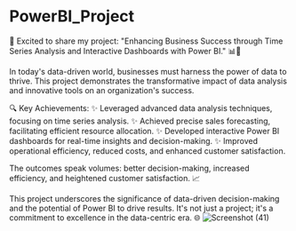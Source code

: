 # PowerBI_Project
🚀 Excited to share my project: "Enhancing Business Success through Time Series Analysis and Interactive Dashboards with Power BI." 📊💼

In today's data-driven world, businesses must harness the power of data to thrive. This project demonstrates the transformative impact of data analysis and innovative tools on an organization's success.

🔍 Key Achievements:
✨ Leveraged advanced data analysis techniques, focusing on time series analysis.
✨ Achieved precise sales forecasting, facilitating efficient resource allocation.
✨ Developed interactive Power BI dashboards for real-time insights and decision-making.
✨ Improved operational efficiency, reduced costs, and enhanced customer satisfaction.

The outcomes speak volumes: better decision-making, increased efficiency, and heightened customer satisfaction. 📈

This project underscores the significance of data-driven decision-making and the potential of Power BI to drive results. It's not just a project; it's a commitment to excellence in the data-centric era. 🌐
![Screenshot (41)](https://github.com/robinaalok-pro/PowerBI_Project-/assets/106687764/e08aa3da-3a05-4103-b01d-fa8ad95264ff)
